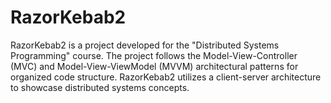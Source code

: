 # RazorKebab2
RazorKebab2 is a project developed for the "Distributed Systems Programming" course. The project follows the Model-View-Controller (MVC) and Model-View-ViewModel (MVVM) architectural patterns for organized code structure. RazorKebab2 utilizes a client-server architecture to showcase distributed systems concepts.
